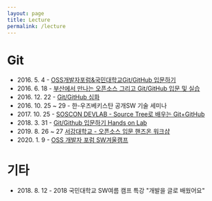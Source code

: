 ```yaml
---
layout: page
title: Lecture
permalink: /lecture
---
```


# Git
- 2016\. 5. 4 - [OSS개발자포럼&국민대학교Git/GitHub 입문하기](https://onoffmix.com/event/67081)
- 2016\. 6. 18 - [부산에서 만나는 오픈소스 그리고 Git/GitHub 입문 및 실습](https://onoffmix.com/event/69536)
- 2016\. 12. 22 - [Git/GitHub 심화](https://www.facebook.com/groups/ossdevforum/permalink/1552312414797741/)
- 2016\. 10. 25 ~ 29 - 한-우즈베키스탄 공개SW 기술 세미나
- 2017\. 10. 25 - [SOSCON DEVLAB - Source Tree로 배우는 Git+GitHub](https://www.sosconhistory.net/soscon2017/schedule.html)
- 2018\. 3. 31 - [Git/Github 입문하기 Hands on Lab](https://docs.google.com/forms/d/e/1FAIpQLSfOOPkLq3dBOY98yRz9qHggdRZH1G9oL1A4YowY2ov2ZoLb0w/viewform)
- 2019\. 8. 26 ~ 27 [서강대학교 - 오픈소스 입문 핸즈온 워크샵](http://cs.sogang.ac.kr/front/cmsboardview.do?currentPage=1&searchField=ALL&searchValue=&searchLowItem=ALL&bbsConfigFK=1745&siteId=cs&pkid=824876)
- 2020\. 1. 9 - [OSS 개발자 포럼 SW겨울캠프](https://www.facebook.com/groups/ossdevforum/permalink/3471740996188197/)

# 기타
- 2018\. 8. 12 - 2018 국민대학교 SW여름 캠프 특강 "개발을 글로 배웠어요"